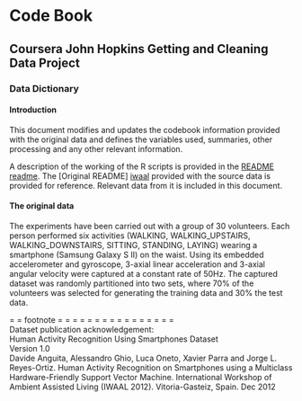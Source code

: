 # Code Book
## Coursera John Hopkins Getting and Cleaning Data Project
### Data Dictionary
#### Introduction
This document modifies and updates the codebook information provided with the original data and defines the variables used, summaries, other processing and any other relevant information.

A description of the working of the R scripts is provided in the [README] [readme]. The [Original README] [iwaal] provided with the source data is provided for reference. Relevant data from it is included in this document.

#### The original data
The experiments have been carried out with a group of 30 volunteers. Each person performed six activities (WALKING, WALKING_UPSTAIRS, WALKING_DOWNSTAIRS, SITTING, STANDING, LAYING) wearing a smartphone (Samsung Galaxy S II) on the waist. Using its embedded accelerometer and gyroscope, 3-axial linear acceleration and 3-axial angular velocity were captured at a constant rate of 50Hz. The captured dataset was randomly partitioned into two sets, where 70% of the volunteers was selected
for generating the training data and 30% the test data.












[readme]: https://github.com/andrewb47/getdata_project/blob/master/README.md
[iwaal]: https://github.com/andrewb47/getdata_project/blob/master/IWAAL_README.pdf

= = footnote = = = = = = = = = = = = = = = =   
Dataset publication acknowledgement:   
Human Activity Recognition Using Smartphones Dataset   
Version 1.0   
Davide Anguita, Alessandro Ghio, Luca Oneto, Xavier Parra and Jorge L. Reyes-Ortiz. Human Activity Recognition on Smartphones using a Multiclass Hardware-Friendly Support Vector Machine. International Workshop of Ambient Assisted Living (IWAAL 2012). Vitoria-Gasteiz, Spain. Dec 2012